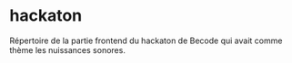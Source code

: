 # hackaton

Répertoire de la partie frontend du hackaton de Becode qui avait comme thème les nuissances sonores.
